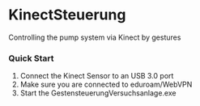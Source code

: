 # KinectSteuerung
Controlling the pump system via Kinect by gestures

### Quick Start
1. Connect the Kinect Sensor to an USB 3.0 port
2. Make sure you are connected to eduroam/WebVPN
3. Start the GestensteuerungVersuchsanlage.exe
